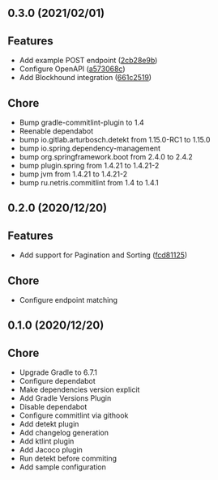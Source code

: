 <a name="0.3.0"></a>
## 0.3.0 (2021/02/01)


## Features

* Add example POST endpoint ([2cb28e9b](https://github.com/ricardocosta/reactive-spring-template/commits/2cb28e9b))
* Configure OpenAPI ([a573068c](https://github.com/ricardocosta/reactive-spring-template/commits/a573068c))
* Add Blockhound integration ([661c2519](https://github.com/ricardocosta/reactive-spring-template/commits/661c2519))

## Chore

* Bump gradle-commitlint-plugin to 1.4
* Reenable dependabot
* bump io.gitlab.arturbosch.detekt from 1.15.0-RC1 to 1.15.0
* bump io.spring.dependency-management
* bump org.springframework.boot from 2.4.0 to 2.4.2
* bump plugin.spring from 1.4.21 to 1.4.21-2
* bump jvm from 1.4.21 to 1.4.21-2
* bump ru.netris.commitlint from 1.4 to 1.4.1
<a name="0.2.0"></a>
## 0.2.0 (2020/12/20)


## Features

* Add support for Pagination and Sorting ([fcd81125](https://github.com/ricardocosta/reactive-spring-template/commits/fcd81125))

## Chore

* Configure endpoint matching
<a name="0.1.0"></a>
## 0.1.0 (2020/12/20)


## Chore

* Upgrade Gradle to 6.7.1
* Configure dependabot
* Make dependencies version explicit
* Add Gradle Versions Plugin
* Disable dependabot
* Configure commitlint via githook
* Add detekt plugin
* Add changelog generation
* Add ktlint plugin
* Add Jacoco plugin
* Run detekt before commiting
* Add sample configuration
